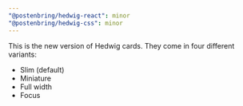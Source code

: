 ```yaml
---
"@postenbring/hedwig-react": minor
"@postenbring/hedwig-css": minor
---
```


This is the new version of Hedwig cards.
They come in four different variants:

- Slim (default)
- Miniature
- Full width
- Focus
